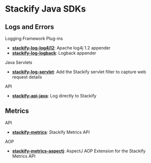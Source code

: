 # Stackify Java SDKs

## Logs and Errors

Logging Framework Plug-ins
- **[stackify-log-log4j12](https://github.com/stackify/stackify-log-log4j12)**: Apache log4j 1.2 appender
- **[stackify-log-logback](https://github.com/stackify/stackify-log-logback)**: Logback appender

Java Servlets
- **[stackify-log-servlet](https://github.com/stackify/stackify-log-servlet)**: Add the Stackify servlet filter to capture web request details

API
- **[stackify-api-java](https://github.com/stackify/stackify-api-java)**: Log directly to Stackify

## Metrics

API
- **[stackify-metrics](https://github.com/stackify/stackify-metrics)**: Stackify Metrics API

AOP
- **[stackify-metrics-aspectj](https://github.com/stackify/stackify-metrics-aspectj)**: AspectJ AOP Extension for the Stackify Metrics API

